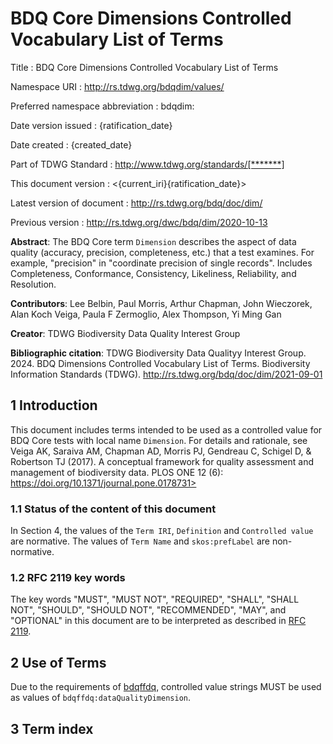 # BDQ Core Dimensions Controlled Vocabulary List of Terms

Title
: BDQ Core Dimensions Controlled Vocabulary List of Terms

Namespace URI
: <http://rs.tdwg.org/bdqdim/values/>

Preferred namespace abbreviation
: bdqdim:

Date version issued
: {ratification_date}

Date created
: {created_date}

Part of TDWG Standard
: <http://www.tdwg.org/standards/[*******]>

This document version
: <{current_iri}{ratification_date}>

Latest version of document
: <http://rs.tdwg.org/bdq/doc/dim/>

Previous version
: <http://rs.tdwg.org/dwc/bdq/dim/2020-10-13>

**Abstract**: The BDQ Core term `Dimension` describes the aspect of data quality (accuracy, precision, completeness, etc.) that a test examines. For example, "precision" in "coordinate precision of single records". Includes Completeness, Conformance, Consistency, Likeliness, Reliability, and Resolution. 

**Contributors**: Lee Belbin, Paul Morris, Arthur Chapman, John Wieczorek, Alan Koch Veiga, Paula F Zermoglio, Alex Thompson, Yi Ming Gan

**Creator**: TDWG Biodiversity Data Quality Interest Group

**Bibliographic citation**: TDWG Biodiversity Data Qualityy Interest Group. 2024. BDQ Dimensions Controlled Vocabulary List of Terms. Biodiversity Information Standards (TDWG). <http://rs.tdwg.org/bdq/doc/dim/2021-09-01>


## 1 Introduction

This document includes terms intended to be used as a controlled value for BDQ Core tests with local name `Dimension`. For details and rationale, see Veiga AK, Saraiva AM, Chapman AD, Morris PJ, Gendreau C, Schigel D, & Robertson TJ (2017). A conceptual framework for quality assessment and management of biodiversity data. PLOS ONE 12 (6): https://doi.org/10.1371/journal.pone.0178731>


### 1.1 Status of the content of this document

In Section 4, the values of the `Term IRI`, `Definition` and `Controlled value` are normative. The values of `Term Name` and `skos:prefLabel` are non-normative. 

### 1.2 RFC 2119 key words
The key words "MUST", "MUST NOT", "REQUIRED", "SHALL", "SHALL NOT", "SHOULD", "SHOULD NOT", "RECOMMENDED", "MAY", and "OPTIONAL" in this document are to be interpreted as described in [RFC 2119](https://tools.ietf.org/html/rfc2119).

## 2 Use of Terms

Due to the requirements of [bdqffdq](https://rs.tdwg.org/bdqffdq/terms), controlled value strings MUST be used as values of `bdqffdq:dataQualityDimension`.

## 3 Term index
